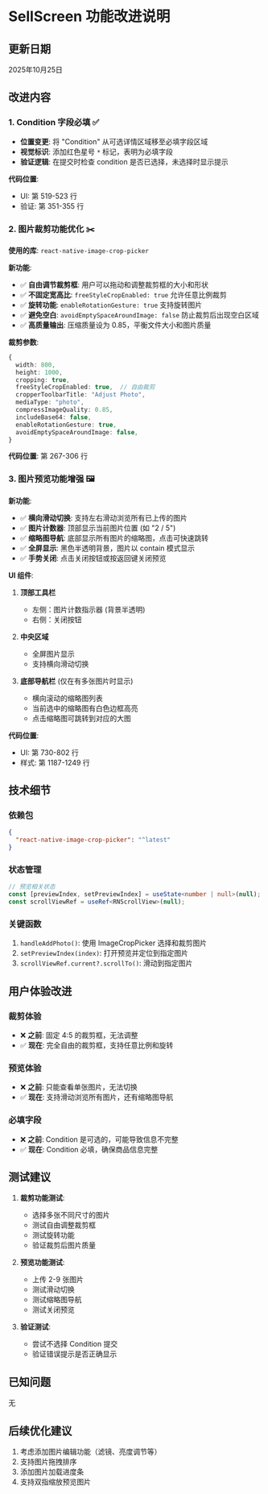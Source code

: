 # SellScreen 功能改进说明

## 更新日期
2025年10月25日

## 改进内容

### 1. Condition 字段必填 ✅
- **位置变更**: 将 "Condition" 从可选详情区域移至必填字段区域
- **视觉标识**: 添加红色星号 `*` 标记，表明为必填字段
- **验证逻辑**: 在提交时检查 condition 是否已选择，未选择时显示提示

**代码位置**: 
- UI: 第 519-523 行
- 验证: 第 351-355 行

### 2. 图片裁剪功能优化 ✂️

**使用的库**: `react-native-image-crop-picker`

**新功能**:
- ✅ **自由调节裁剪框**: 用户可以拖动和调整裁剪框的大小和形状
- ✅ **不固定宽高比**: `freeStyleCropEnabled: true` 允许任意比例裁剪
- ✅ **旋转功能**: `enableRotationGesture: true` 支持旋转图片
- ✅ **避免空白**: `avoidEmptySpaceAroundImage: false` 防止裁剪后出现空白区域
- ✅ **高质量输出**: 压缩质量设为 0.85，平衡文件大小和图片质量

**裁剪参数**:
```typescript
{
  width: 800,
  height: 1000,
  cropping: true,
  freeStyleCropEnabled: true,  // 自由裁剪
  cropperToolbarTitle: "Adjust Photo",
  mediaType: "photo",
  compressImageQuality: 0.85,
  includeBase64: false,
  enableRotationGesture: true,
  avoidEmptySpaceAroundImage: false,
}
```

**代码位置**: 第 267-306 行

### 3. 图片预览功能增强 🖼️

**新功能**:
- ✅ **横向滑动切换**: 支持左右滑动浏览所有已上传的图片
- ✅ **图片计数器**: 顶部显示当前图片位置 (如 "2 / 5")
- ✅ **缩略图导航**: 底部显示所有图片的缩略图，点击可快速跳转
- ✅ **全屏显示**: 黑色半透明背景，图片以 contain 模式显示
- ✅ **手势关闭**: 点击关闭按钮或按返回键关闭预览

**UI 组件**:
1. **顶部工具栏**
   - 左侧：图片计数指示器 (背景半透明)
   - 右侧：关闭按钮

2. **中央区域**
   - 全屏图片显示
   - 支持横向滑动切换

3. **底部导航栏** (仅在有多张图片时显示)
   - 横向滚动的缩略图列表
   - 当前选中的缩略图有白色边框高亮
   - 点击缩略图可跳转到对应的大图

**代码位置**: 
- UI: 第 730-802 行
- 样式: 第 1187-1249 行

## 技术细节

### 依赖包
```json
{
  "react-native-image-crop-picker": "^latest"
}
```

### 状态管理
```typescript
// 预览相关状态
const [previewIndex, setPreviewIndex] = useState<number | null>(null);
const scrollViewRef = useRef<RNScrollView>(null);
```

### 关键函数
1. `handleAddPhoto()`: 使用 ImageCropPicker 选择和裁剪图片
2. `setPreviewIndex(index)`: 打开预览并定位到指定图片
3. `scrollViewRef.current?.scrollTo()`: 滑动到指定图片

## 用户体验改进

### 裁剪体验
- ❌ **之前**: 固定 4:5 的裁剪框，无法调整
- ✅ **现在**: 完全自由的裁剪框，支持任意比例和旋转

### 预览体验
- ❌ **之前**: 只能查看单张图片，无法切换
- ✅ **现在**: 支持滑动浏览所有图片，还有缩略图导航

### 必填字段
- ❌ **之前**: Condition 是可选的，可能导致信息不完整
- ✅ **现在**: Condition 必填，确保商品信息完整

## 测试建议

1. **裁剪功能测试**:
   - 选择多张不同尺寸的图片
   - 测试自由调整裁剪框
   - 测试旋转功能
   - 验证裁剪后图片质量

2. **预览功能测试**:
   - 上传 2-9 张图片
   - 测试滑动切换
   - 测试缩略图导航
   - 测试关闭预览

3. **验证测试**:
   - 尝试不选择 Condition 提交
   - 验证错误提示是否正确显示

## 已知问题

无

## 后续优化建议

1. 考虑添加图片编辑功能（滤镜、亮度调节等）
2. 支持图片拖拽排序
3. 添加图片加载进度条
4. 支持双指缩放预览图片
